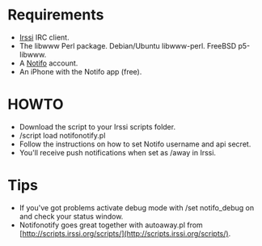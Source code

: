 Requirements
============

  - [Irssi](http://irssi.org) IRC client.
  - The libwww Perl package. Debian/Ubuntu libwww-perl. FreeBSD p5-libwww.
  - A [Notifo](http://notifo.com) account.
  - An iPhone with the Notifo app (free).

HOWTO
=====
  - Download the script to your Irssi scripts folder.
  - /script load notifonotify.pl
  - Follow the instructions on how to set Notifo username and api secret.
  - You'll receive push notifications when set as /away in Irssi.

Tips
====
  - If you've got problems activate debug mode with /set notifo_debug on and check your status window.
  - Notifonotify goes great together with autoaway.pl from [http://scripts.irssi.org/scripts/](http://scripts.irssi.org/scripts/).
